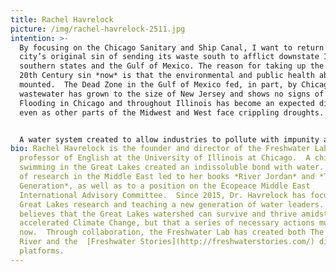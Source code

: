 ```yaml
---
title: Rachel Havrelock
picture: /img/rachel-havrelock-2511.jpg
intention: >-
  By focusing on the Chicago Sanitary and Ship Canal, I want to return to the
  city’s original sin of sending its waste south to afflict downstate Illinois,
  southern states and the Gulf of Mexico. The reason for taking up the early
  20th Century sin *now* is that the environmental and public health abuses have
  mounted.  The Dead Zone in the Gulf of Mexico fed, in part, by Chicagoland’s
  wastewater has grown to the size of New Jersey and shows no signs of abating. 
  Flooding in Chicago and throughout Illinois has become an expected disaster
  even as other parts of the Midwest and West face crippling droughts.  


  A water system created to allow industries to pollute with impunity and metropolises to foist their wastes on vulnerable communities is out of date and dangerous in the 21st Century.  Yet, there is little talk of change.  Instead, we hear ever more elaborate projects to shore up a broken system.  I want to speak honestly about how the Chicago Area Waterway System (CAWS) works, alert the public to the harm that it subsidies with tax dollars, and propose a new system that treats water like the precious source that it is.  Instead of a backward river of waste, I envision green industry built around water recycling.s
bio: Rachel Havrelock is the founder and director of the Freshwater Lab and a
  professor of English at the University of Illinois at Chicago.  A childhood of
  swimming in the Great Lakes created an indissoluble bond with water.  Decades
  of research in the Middle East led to her books *River Jordan* and *The Joshua
  Generation*, as well as to a position on the Ecopeace Middle East
  International Advisory Committee.  Since 2015, Dr. Havrelock has focused on
  Great Lakes research and teaching a new generation of water leaders.  She
  believes that the Great Lakes watershed can survive and thrive amidst
  accelerated Climate Change, but that a series of necessary actions must occur
  now.  Through collaboration, the Freshwater Lab has created both The Backward
  River and the  [Freshwater Stories](http://freshwaterstories.com/) digital
  platforms.
---
```

